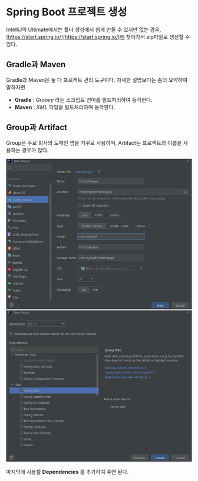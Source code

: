 # Spring Boot 프로젝트 생성

IntelliJ의 Ultimate에서는 폴더 생성에서 쉽게 만들 수 있지만 없는 경우, [https://start.spring.io/](https://start.spring.io/)에 찾아가서 zip파일로 생성할 수 있다.

## Gradle과 Maven

Gradle과 Maven은 둘 다 프로젝트 관리 도구이다. 자세한 설명보다는 좀더 요약하여 말하자면  

* __Gradle__ : _Groovy_ 라는 스크립트 언어를 빌드처리하여 동작한다.
* __Maven__ : _XML_ 파일을 빌드처리하며 동작한다.

## Group과 Artifact

Group은 주로 회사의 도메인 명을 거꾸로 사용하며, Artifact는 프로젝트의 이름을 사용하는 경우가 많다.

![./md_img/01_newproject1.jpg](./md_img/01_newproject1.jpg)
![./md_img/01_newproject2.jpg](./md_img/01_newproject2.jpg)

마지막에 사용할 __Dependencies__ 를 추가하여 주면 된다.